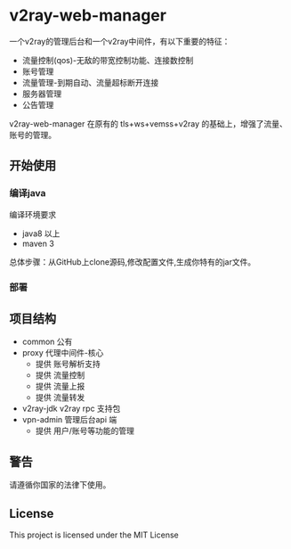 # v2ray-web-manager
 一个v2ray的管理后台和一个v2ray中间件，有以下重要的特征：
 * 流量控制(qos)-无敌的带宽控制功能、连接数控制
 * 账号管理
 * 流量管理-到期自动、流量超标断开连接
 * 服务器管理 
 * 公告管理
 
 v2ray-web-manager 在原有的 tls+ws+vemss+v2ray 的基础上，增强了流量、账号的管理。
 
 ## 开始使用 
  
 ### 编译java
 编译环境要求
   * java8 以上
   * maven 3
    
 总体步骤：从GitHub上clone源码,修改配置文件,生成你特有的jar文件。
 
    
### 部署

## 项目结构
   * common 公有
   * proxy 代理中间件-核心
        * 提供 账号解析支持
        * 提供 流量控制
        * 提供 流量上报
        * 提供 流量转发
   * v2ray-jdk v2ray rpc 支持包
   * vpn-admin 管理后台api 端
        * 提供 用户/账号等功能的管理
   
   
## 警告
请遵循你国家的法律下使用。
## License
This project is licensed under the MIT License

